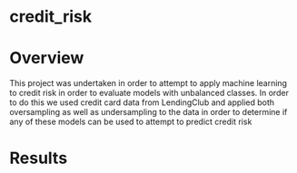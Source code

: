 # credit_risk

# Overview

This project was undertaken in order to attempt to apply machine learning to credit risk in order to evaluate models with unbalanced classes. In order to do this we used credit card data from LendingClub and applied both oversampling as well as undersampling to the data in order to determine if any of these models can be used to attempt to predict credit risk

# Results
